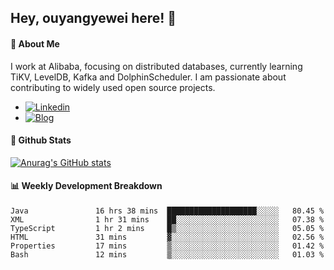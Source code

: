 ## Hey, ouyangyewei here! :wave:

#### :rocket: About Me
I work at Alibaba, focusing on distributed databases, currently learning TiKV, LevelDB, Kafka and DolphinScheduler. I am passionate about contributing to widely used open source projects.

- [![Linkedin](https://img.shields.io/badge/LinkedIn-ouyangyewei-blue)](https://www.linkedin.com/in/ouyangyewei/)
- [![Blog](https://img.shields.io/badge/Blog-yeweiouyang-orange)](https://blog.csdn.net/yeweiouyang)

#### :star2: Github Stats
[![Anurag's GitHub stats](https://github-readme-stats.vercel.app/api?username=ouyangyewei&show_icons=true&cache_seconds=3600&theme=tokyonight)](https://github.com/anuraghazra/github-readme-stats)

#### :bar_chart: Weekly Development Breakdown
<!--START_SECTION:waka-->

```text
Java               16 hrs 38 mins  ████████████████████░░░░░   80.45 %
XML                1 hr 31 mins    ██░░░░░░░░░░░░░░░░░░░░░░░   07.38 %
TypeScript         1 hr 2 mins     █▒░░░░░░░░░░░░░░░░░░░░░░░   05.05 %
HTML               31 mins         ▓░░░░░░░░░░░░░░░░░░░░░░░░   02.56 %
Properties         17 mins         ▒░░░░░░░░░░░░░░░░░░░░░░░░   01.42 %
Bash               12 mins         ▒░░░░░░░░░░░░░░░░░░░░░░░░   01.03 %
```

<!--END_SECTION:waka-->
